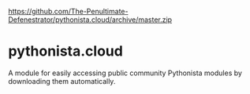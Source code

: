 https://github.com/The-Penultimate-Defenestrator/pythonista.cloud/archive/master.zip

# pythonista.cloud
A module for easily accessing public community Pythonista modules by downloading them automatically. 
